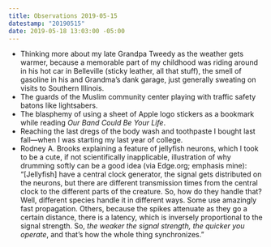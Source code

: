 ```yaml
---
title: Observations 2019-05-15
datestamp: "20190515"
date: 2019-05-18 13:03:00 -05:00
---
```


- Thinking more about my late Grandpa Tweedy as the weather gets warmer, because a memorable part of my childhood was riding around in his hot car in Belleville (sticky leather, all that stuff), the smell of gasoline in his and Grandma’s dank garage, just generally sweating on visits to Southern Illinois.
- The guards of the Muslim community center playing with traffic safety batons like lightsabers.
- The blasphemy of using a sheet of Apple logo stickers as a bookmark while reading *Our Band Could Be Your Life*.
- Reaching the last dregs of the body wash and toothpaste I bought last fall—when I was starting my last year of college.
- Rodney A. Brooks explaining a feature of jellyfish neurons, which I took to be a cute, if not scientifically inapplicable, illustration of why drumming softly can be a good idea (via Edge.org; emphasis mine): “[Jellyfish] have a central clock generator, the signal gets distributed on the neurons, but there are different transmission times from the central clock to the different parts of the creature. So, how do they handle that? Well, different species handle it in different ways. Some use amazingly fast propagation. Others, because the spikes attenuate as they go a certain distance, there is a latency, which is inversely proportional to the signal strength. So, *the weaker the signal strength, the quicker you operate*, and that’s how the whole thing synchronizes.”
